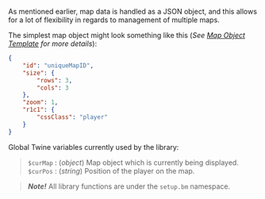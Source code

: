 As mentioned earlier, map data is handled as a JSON object, and this allows for a lot of flexibility in regards to management of multiple maps.

The simplest map object might look something like this (*See [Map Object Template](#map-object-template) for more details*):

```json
{
	"id": "uniqueMapID",
	"size": {
		"rows": 3,
		"cols": 3
	},
	"zoom": 1,
	"r1c1": {
		"cssClass": "player"
	}
}
```

Global Twine variables currently used by the library:  
> `$curMap` : (*object*) Map object which is currently being displayed.  
> `$curPos` : (*string*) Position of the player on the map.

> ***Note!***
> All library functions are under the `setup.bm` namespace.
